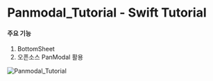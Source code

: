 # Panmodal_Tutorial - Swift Tutorial


#### 주요 기능
1. BottomSheet
2. 오픈소스 PanModal 활용

![Panmodal_Tutorial](https://user-images.githubusercontent.com/57958360/139800718-b2223f72-2511-4f48-9b1b-0cc166b017da.gif)
